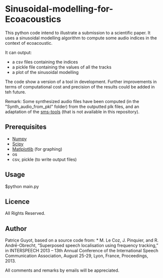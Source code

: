 # Sinusoidal-modelling-for-Ecoacoustics

This python code intend to illustrate a submission to a scientific paper. It uses a sinusoidal modelling algorithm to compute some audio indices in the context of ecoacoustic.

It can output:
 * a csv files containing the indices
 * a pickle file containing the values of all the tracks
 * a plot of the sinusoidal modelling

The code show a version of a tool in development. Further improvements in terms of computational cost and precision of the results could be added in teh future. 

 
Remark: Some synthesized audio files have been computed (in the "Synth_audio_from_pkl" folder) from the outputted plk files, and an adaptation of the [sms-tools](https://github.com/MTG/sms-tools) (that is not available in this repository). 


## Prerequisites

 * [Numpy](http://www.numpy.org/)
 * [Scipy](http://www.scipy.org/)
 * [Matlplotlib](http://matplotlib.org/) (for graphing)
 * os
 * csv, pickle (to write output files)
 
## Usage

$python main.py


## Licence

All Rights Reserved.

## Author

Patrice Guyot, based on a source code from:
    * M. Le Coz, J. Pinquier, and R. André́-Obrecht, “Superposed speech localisation using frequency tracking,” in INTERSPEECH 2013 – 13th Annual Conference of the International Speech Communication Association, August 25-29, Lyon, France, Proceedings, 2013.
    
All comments and remarks by emails will be appreciated.   
    

